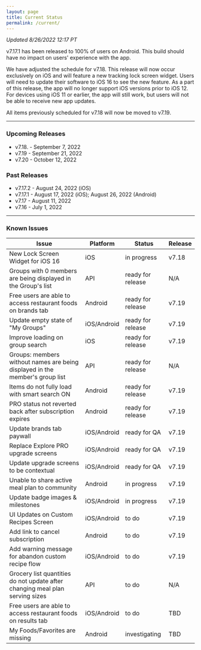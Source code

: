 ```yaml
---
layout: page
title: Current Status
permalink: /current/
---
```


_Updated 8/26/2022 12:17 PT_

v7.17.1 has been released to 100% of users on Android. This build should have no impact on users' experience with the app.

We have adjusted the schedule for v7.18. This release will now occur exclusively on iOS and will feature a new tracking lock screen widget. Users will need to update their software to iOS 16 to see the new feature. As a part of this release, the app will no longer support iOS versions prior to iOS 12. For devices using iOS 11 or earlier, the app will still work, but users will not be able to receive new app updates.

All items previously scheduled for v7.18 will now be moved to v7.19.

***

### Upcoming Releases
- v7.18.  - September 7, 2022
- v7.19   - September 21, 2022
- v7.20   - October 12, 2022
 
### Past Releases
- v7.17.2 - August 24, 2022 (iOS)
- v7.17.1 - August 17, 2022 (iOS); August 26, 2022 (Android)
- v7.17   - August 11, 2022
- v7.16   - July 1, 2022

***

### Known Issues

|Issue                          |Platform   | Status    | Release           |
| ---                           | ---       | ---       | ---               |
|New Lock Screen Widget for iOS 16|iOS |in progress| v7.18|
|Groups with 0 members are being displayed in the Group's list |API |ready for release| N/A|
|Free users are able to access restaurant foods on brands tab|Android |ready for release| v7.19|
|Update empty state of "My Groups"|iOS/Android |ready for release| v7.19|
|Improve loading on group search |iOS |ready for release| v7.19|
|Groups: members without names are being displayed in the member's group list|API|ready for release| N/A|
|Items do not fully load with smart search ON |Android |ready for release| v7.19|
|PRO status not reverted back after subscription expires |Android |ready for release| v7.19|
|Update brands tab paywall |iOS/Android |ready for QA| v7.19|
|Replace Explore PRO upgrade screens |iOS/Android |ready for QA| v7.19|
|Update upgrade screens to be contextual |iOS/Android |ready for QA| v7.19|
|Unable to share active meal plan to community |Android |in progress| v7.19|
|Update badge images & milestones |iOS/Android |in progress| v7.19|
|UI Updates on Custom Recipes Screen |iOS/Android |to do| v7.19|
|Add link to cancel subscription |Android |to do| v7.19|
|Add warning message for abandon custom recipe flow |iOS/Android |to do| v7.19|
|Grocery list quantities do not update after changing meal plan serving sizes|API|to do| N/A|
|Free users are able to access restaurant foods on results tab|iOS/Android |to do| TBD|
|My Foods/Favorites are missing |Android |investigating| TBD|
